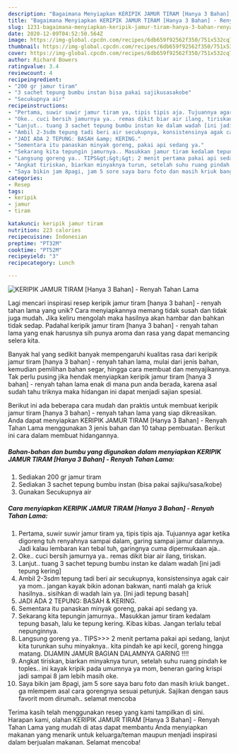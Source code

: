 ```yaml
---
description: "Bagaimana Menyiapkan KERIPIK JAMUR TIRAM [Hanya 3 Bahan] - Renyah Tahan Lama Anti Gagal"
title: "Bagaimana Menyiapkan KERIPIK JAMUR TIRAM [Hanya 3 Bahan] - Renyah Tahan Lama Anti Gagal"
slug: 1231-bagaimana-menyiapkan-keripik-jamur-tiram-hanya-3-bahan-renyah-tahan-lama-anti-gagal
date: 2020-12-09T04:52:50.564Z
image: https://img-global.cpcdn.com/recipes/6db659f92562f350/751x532cq70/keripik-jamur-tiram-hanya-3-bahan-renyah-tahan-lama-foto-resep-utama.jpg
thumbnail: https://img-global.cpcdn.com/recipes/6db659f92562f350/751x532cq70/keripik-jamur-tiram-hanya-3-bahan-renyah-tahan-lama-foto-resep-utama.jpg
cover: https://img-global.cpcdn.com/recipes/6db659f92562f350/751x532cq70/keripik-jamur-tiram-hanya-3-bahan-renyah-tahan-lama-foto-resep-utama.jpg
author: Richard Bowers
ratingvalue: 3.4
reviewcount: 4
recipeingredient:
- "200 gr jamur tiram"
- "3 sachet tepung bumbu instan bisa pakai sajikusasakobe"
- "Secukupnya air"
recipeinstructions:
- "Pertama, suwir suwir jamur tiram ya, tipis tipis aja. Tujuannya agar ketika digoreng tuh renyahnya sampai dalam, garing sampai jamur dalamnya. Jadi kalau lembaran kan tebal tuh, garingnya cuma dipermukaan aja.."
- "Oke.. cuci bersih jamurnya ya.. remas dikit biar air ilang, tiriskan."
- "Lanjut.. tuang 3 sachet tepung bumbu instan ke dalam wadah [ini jadi tepung kering]"
- "Ambil 2-3sdm tepung tadi beri air secukupnya, konsistensinya agak cair ya mom.. jangan kayak bikin adonan bakwan, nanti malah ga kriuk hasilnya.. sisihkan di wadah lain ya. [Ini jadi tepung basah]"
- "JADI ADA 2 TEPUNG: BASAH &amp; KERING."
- "Sementara itu panaskan minyak goreng, pakai api sedang ya."
- "Sekarang kita tepungin jamurnya.. Masukkan jamur tiram kedalam tepung basah, lalu ke tepung kering. Kibas kibas. Jangan terlalu tebal nepunginnya."
- "Langsung goreng ya.. TIPS&gt;&gt;&gt; 2 menit pertama pakai api sedang, lanjut kita turunkan suhu minyaknya.. kita pindah ke api kecil, goreng hingga matang. DIJAMIN JAMUR BAGIAN DALAMNYA GARING !!!!"
- "Angkat tiriskan, biarkan minyaknya turun, setelah suhu ruang pindah ke toples.. ini kayak kripik pada umumnya ya mom, beneran garing krispi jadi sampai 8 jam lebih masih oke."
- "Saya bikin jam 8pagi, jam 5 sore saya baru foto dan masih kriuk banget.. ga mlempem asal cara gorengnya sesuai petunjuk. Sajikan dengan saus favorit mom dirumah.. selamat mencoba"
categories:
- Resep
tags:
- keripik
- jamur
- tiram

katakunci: keripik jamur tiram 
nutrition: 223 calories
recipecuisine: Indonesian
preptime: "PT32M"
cooktime: "PT52M"
recipeyield: "3"
recipecategory: Lunch

---
```



![KERIPIK JAMUR TIRAM [Hanya 3 Bahan] - Renyah Tahan Lama](https://img-global.cpcdn.com/recipes/6db659f92562f350/751x532cq70/keripik-jamur-tiram-hanya-3-bahan-renyah-tahan-lama-foto-resep-utama.jpg)

Lagi mencari inspirasi resep keripik jamur tiram [hanya 3 bahan] - renyah tahan lama yang unik? Cara menyiapkannya memang tidak susah dan tidak juga mudah. Jika keliru mengolah maka hasilnya akan hambar dan bahkan tidak sedap. Padahal keripik jamur tiram [hanya 3 bahan] - renyah tahan lama yang enak harusnya sih punya aroma dan rasa yang dapat memancing selera kita.

Banyak hal yang sedikit banyak mempengaruhi kualitas rasa dari keripik jamur tiram [hanya 3 bahan] - renyah tahan lama, mulai dari jenis bahan, kemudian pemilihan bahan segar, hingga cara membuat dan menyajikannya. Tak perlu pusing jika hendak menyiapkan keripik jamur tiram [hanya 3 bahan] - renyah tahan lama enak di mana pun anda berada, karena asal sudah tahu triknya maka hidangan ini dapat menjadi sajian spesial.




Berikut ini ada beberapa cara mudah dan praktis untuk membuat keripik jamur tiram [hanya 3 bahan] - renyah tahan lama yang siap dikreasikan. Anda dapat menyiapkan KERIPIK JAMUR TIRAM [Hanya 3 Bahan] - Renyah Tahan Lama menggunakan 3 jenis bahan dan 10 tahap pembuatan. Berikut ini cara dalam membuat hidangannya.

<!--inarticleads1-->

##### Bahan-bahan dan bumbu yang digunakan dalam menyiapkan KERIPIK JAMUR TIRAM [Hanya 3 Bahan] - Renyah Tahan Lama:

1. Sediakan 200 gr jamur tiram
1. Sediakan 3 sachet tepung bumbu instan (bisa pakai sajiku/sasa/kobe)
1. Gunakan Secukupnya air




<!--inarticleads2-->

##### Cara menyiapkan KERIPIK JAMUR TIRAM [Hanya 3 Bahan] - Renyah Tahan Lama:

1. Pertama, suwir suwir jamur tiram ya, tipis tipis aja. Tujuannya agar ketika digoreng tuh renyahnya sampai dalam, garing sampai jamur dalamnya. Jadi kalau lembaran kan tebal tuh, garingnya cuma dipermukaan aja..
1. Oke.. cuci bersih jamurnya ya.. remas dikit biar air ilang, tiriskan.
1. Lanjut.. tuang 3 sachet tepung bumbu instan ke dalam wadah [ini jadi tepung kering]
1. Ambil 2-3sdm tepung tadi beri air secukupnya, konsistensinya agak cair ya mom.. jangan kayak bikin adonan bakwan, nanti malah ga kriuk hasilnya.. sisihkan di wadah lain ya. [Ini jadi tepung basah]
1. JADI ADA 2 TEPUNG: BASAH &amp; KERING.
1. Sementara itu panaskan minyak goreng, pakai api sedang ya.
1. Sekarang kita tepungin jamurnya.. Masukkan jamur tiram kedalam tepung basah, lalu ke tepung kering. Kibas kibas. Jangan terlalu tebal nepunginnya.
1. Langsung goreng ya.. TIPS&gt;&gt;&gt; 2 menit pertama pakai api sedang, lanjut kita turunkan suhu minyaknya.. kita pindah ke api kecil, goreng hingga matang. DIJAMIN JAMUR BAGIAN DALAMNYA GARING !!!!
1. Angkat tiriskan, biarkan minyaknya turun, setelah suhu ruang pindah ke toples.. ini kayak kripik pada umumnya ya mom, beneran garing krispi jadi sampai 8 jam lebih masih oke.
1. Saya bikin jam 8pagi, jam 5 sore saya baru foto dan masih kriuk banget.. ga mlempem asal cara gorengnya sesuai petunjuk. Sajikan dengan saus favorit mom dirumah.. selamat mencoba




Terima kasih telah menggunakan resep yang kami tampilkan di sini. Harapan kami, olahan KERIPIK JAMUR TIRAM [Hanya 3 Bahan] - Renyah Tahan Lama yang mudah di atas dapat membantu Anda menyiapkan makanan yang menarik untuk keluarga/teman maupun menjadi inspirasi dalam berjualan makanan. Selamat mencoba!
